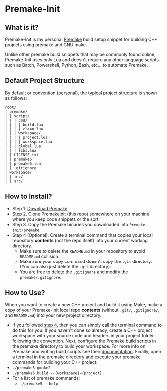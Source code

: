 # Premake-Init

## What is it?
Premake-Init is my personal [Premake](https://github.com/premake/premake-core) build setup snippet for building C++ projects using premake and GNU make.

Unlike other premake build snippets that may be commonly found online, Premake-Init uses only Lua and doesn't require any other language scripts such as Batch, Powershell, Python, Bash, etc... to automate Premake.

## Default Project Structure
By default or convention (personal), the typical project structure is shown as follows:
```
root/
| premake/
| | script/
| | | cmd/
| | | | build.lua
| | | | clean.lua
| | | workspace/
| | | | project.lua
| | | | workspace.lua
| | | global.lua
| | | libs.lua
| | LICENSE.txt
| | premake5
| | premake5.lua
| | .gitignore
| workspace/
| | inc/
| | src/
```

## How to Install?

- Step 1. [Download Premake](https://premake.github.io/download/)
- Step 2. Clone PremakeInit (this repo) somewhere on your machine where you keep code snippets or the sort.
- Step 3. Copy the Premake binaries you downloaded into `Premake-Init/premake`.
- Step 4 (Optional). Create a terminal command that copies your local repository **contents** (not the repo itself) into your current working directory. 
  - Make sure to delete the `README.md` in your repository to avoid `README.md` collision.
  - Make sure your copy command doesn't copy the `.git` directory. (You can also just delete the `.git` directory).
  - You are free to delete the `.gitignore` and modify the `premake/.gitignore`.

## How to Use?

When you want to create a new C++ project and build it using Make, make a copy of your Premake-Init local repo **contents** (without `.git/`, `.gitignore/`, and `README.md`) into your new project directory.
- If you followed [step 4](#how-to-install), then you can simply call the terminal command to do this for you.
If you haven't done so already, create a C++ project workspace with your source code and headers in your project folder following the [convention](#default-project-structure).
Next, configure the Premake build scripts in the premake directory to build your workspace. For more info on Premake and writing build scripts see their [documentation](https://premake.github.io/docs/).
Finally, open a terminal in the premake directory and execute your premake commands for building your C++ project.
- `./premake5 gmake2`
- `./premake5 build --{workspace}={project}`
- For a list of premake commands:
  - `./premake5 --help`

[//]: # (## Extras)
